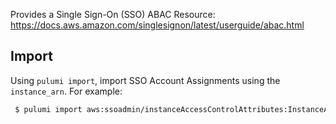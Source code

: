 Provides a Single Sign-On (SSO) ABAC Resource: https://docs.aws.amazon.com/singlesignon/latest/userguide/abac.html


## Import

Using `pulumi import`, import SSO Account Assignments using the `instance_arn`. For example:

```sh
 $ pulumi import aws:ssoadmin/instanceAccessControlAttributes:InstanceAccessControlAttributes example arn:aws:sso:::instance/ssoins-0123456789abcdef
```
 